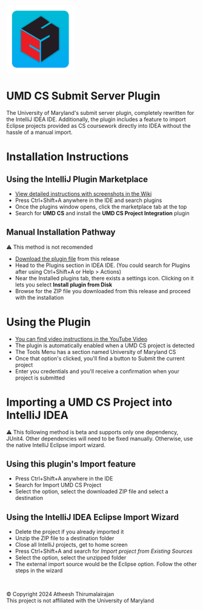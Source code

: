 <img src="https://github.com/candiedoperation/umd-submitserverplugin/blob/4b5d951461c376c711019ebf6ad2bdf5396c1f58/src/main/resources/META-INF/pluginIcon.svg" width=180 height=180 />
<h1>UMD CS Submit Server Plugin</h1>
<p>The University of Maryland's submit server plugin, completely rewritten for the IntelliJ IDEA IDE. Additionally, the plugin includes a feature to import Eclipse projects provided as CS coursework directly into IDEA without the hassle of a manual import.</p>

# Installation Instructions
## Using the IntelliJ Plugin Marketplace
- [View detailed instructions with screenshots in the Wiki](https://github.com/candiedoperation/umd-submitserverplugin/wiki/Installing-the-Plugin-to-IntelliJ-IDEA)
- Press Ctrl+Shift+A anywhere in the IDE and search plugins
- Once the plugins window opens, click the marketplace tab at the top
- Search for **UMD CS** and install the **UMD CS Project Integration** plugin

## Manual Installation Pathway
⚠️ This method is not recomended
- [Download the plugin file](https://github.com/candiedoperation/umd-submitserverplugin/releases/download/v1.0.3/umd-submitserverplugin-1.0.3.zip) from this release
- Head to the Plugins section in IDEA IDE. (You could search for Plugins after using Ctrl+Shift+A or Help > Actions)
- Near the Installed plugins tab, there exists a settings icon. Clicking on it lets you select **Install plugin from Disk**
- Browse for the ZIP file you downloaded from this release and proceed with the installation

# Using the Plugin
- [You can find video instructions in the YouTube Video](https://www.youtube.com/watch?v=_sftfxee4Z8)
- The plugin is automatically enabled when a UMD CS project is detected
- The Tools Menu has a section named University of Maryland CS
- Once that option's clicked, you'll find a button to Submit the current project
- Enter you credentials and you'll receive a confirmation when your project is submitted

# Importing a UMD CS Project into IntelliJ IDEA
⚠️ This following method is beta and supports only one dependency, JUnit4. Other dependencies will need to be fixed manually. Otherwise, use the native IntelliJ Eclipse import wizard.

## Using this plugin's Import feature

- Press Ctrl+Shift+A anywhere in the IDE
- Search for Import UMD CS Project
- Select the option, select the downloaded ZIP file and select a destination

## Using the IntelliJ IDEA Eclipse Import Wizard

- Delete the project if you already imported it
- Unzip the ZIP file to a destination folder
- Close all IntelliJ projects, get to home screen
- Press Ctrl+Shift+A and search for *Import project from Existing Sources*
- Select the option, select the unzipped folder
- The external import source would be the Eclipse option. Follow the other steps in the wizard

<br/>

© Copyright 2024  Atheesh Thirumalairajan  
This project is not affiliated with the University of Maryland

